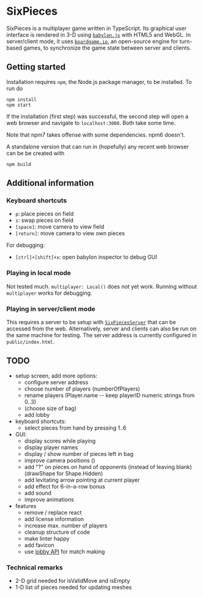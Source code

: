 # SixPieces

SixPieces is a multiplayer game written in TypeScript. Its graphical user interface is rendered in 3-D using [`babylon.js`](https://www.babylonjs.com/) with HTML5 and WebGL. In server/client mode, it uses [`boardgame.io`](https://boardgame.io/), an open-source engine for turn-based games, to synchronize the game state between server and clients.

## Getting started
Installation requires `npm`, the Node.js package manager, to be installed. To run do
```
npm install
npm start
```
If the installation (first step) was successful, the second step will open a web browser and navigate to `localhost:3000`.
Both take some time.

Note that npm7 takes offense with some dependencies. npm6 doesn't.

A standalone version that can run in (hopefully) any recent web browser can be be created with
```
npm build
```

## Additional information
### Keyboard shortcuts
* `p`: place pieces on field
* `s`: swap pieces on field
* `[space]`: move camera to view field
* `[return]`: move camera to view own pieces

For debugging:
* `[ctrl]+[shift]+x`: open babylon inspector to debug GUI

### Playing in local mode
Not tested much. `multiplayer: Local()` does not yet work. Running without `multiplayer` works for debugging.

### Playing in server/client mode
This requires a server to be setup with [`SixPiecesServer`](https://github.com/fuenfundachtzig/SixPiecesServer/) that can be accessed from the web. Alternatively, server and clients can also be run on the same machine for testing. The server address is currently configured in `public/index.html`.  

## TODO
* setup screen, add more options:
  * configure server address
  * choose number of players (numberOfPlayers)
  * rename players (Player.name -- keep playerID numeric strings from 0..3)
  * (choose size of bag)
  * add lobby
* keyboard shortcuts:
  * select pieces from hand by pressing 1..6
* GUI:
  * display scores while playing
  * display player names
  * display / show number of pieces left in bag
  * improve camera positions ()
  * add "?" on pieces on hand of opponents (instead of leaving blank) (drawShape for Shape.Hidden)
  * add levitating arrow pointing at current player
  * add effect for 6-in-a-row bonus
  * add sound
  * improve animations
* features
  * remove / replace react
  * add license information
  * increase max. number of players
  * cleanup structure of code
  * make linter happy
  * add favicon
  * use [lobby API](https://github.com/boardgameio/boardgame.io/blob/master/docs/documentation/api/Lobby.md) for match making

### Technical remarks
* 2-D grid needed for isValidMove and isEmpty
* 1-D list of pieces needed for updating meshes
